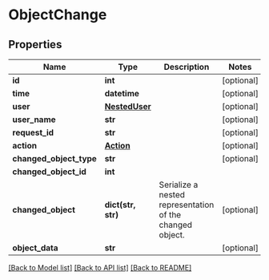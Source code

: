 # ObjectChange

## Properties
Name | Type | Description | Notes
------------ | ------------- | ------------- | -------------
**id** | **int** |  | [optional] 
**time** | **datetime** |  | [optional] 
**user** | [**NestedUser**](NestedUser.md) |  | [optional] 
**user_name** | **str** |  | [optional] 
**request_id** | **str** |  | [optional] 
**action** | [**Action**](Action.md) |  | [optional] 
**changed_object_type** | **str** |  | [optional] 
**changed_object_id** | **int** |  | 
**changed_object** | **dict(str, str)** |  Serialize a nested representation of the changed object.  | [optional] 
**object_data** | **str** |  | [optional] 

[[Back to Model list]](../README.md#documentation-for-models) [[Back to API list]](../README.md#documentation-for-api-endpoints) [[Back to README]](../README.md)


